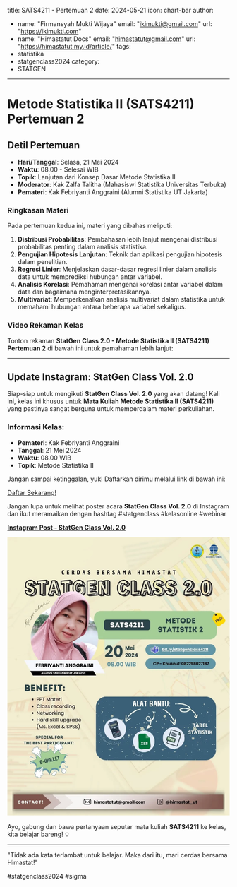 title: SATS4211 - Pertemuan 2
date: 2024-05-21
icon: chart-bar
author:
  - name: "Firmansyah Mukti Wijaya"
    email: "ikimukti@gmail.com"
    url: "https://ikimukti.com"
  - name: "Himastatut Docs"
    email: "himastatut@gmail.com"
    url: "https://himastatut.my.id/article/"
tags:
  - statistika
  - statgenclass2024
category: 
- STATGEN
--- 

# Metode Statistika II (SATS4211) Pertemuan 2

## Detil Pertemuan

- **Hari/Tanggal**: Selasa, 21 Mei 2024  
- **Waktu**: 08.00 - Selesai WIB  
- **Topik**: Lanjutan dari Konsep Dasar Metode Statistika II  
- **Moderator**: Kak Zalfa Talitha (Mahasiswi Statistika Universitas Terbuka)  
- **Pemateri**: Kak Febriyanti Anggraini (Alumni Statistika UT Jakarta)

### Ringkasan Materi
Pada pertemuan kedua ini, materi yang dibahas meliputi:
1. **Distribusi Probabilitas**: Pembahasan lebih lanjut mengenai distribusi probabilitas penting dalam analisis statistika.
2. **Pengujian Hipotesis Lanjutan**: Teknik dan aplikasi pengujian hipotesis dalam penelitian.
3. **Regresi Linier**: Menjelaskan dasar-dasar regresi linier dalam analisis data untuk memprediksi hubungan antar variabel.
4. **Analisis Korelasi**: Pemahaman mengenai korelasi antar variabel dalam data dan bagaimana menginterpretasikannya.
5. **Multivariat**: Memperkenalkan analisis multivariat dalam statistika untuk memahami hubungan antara beberapa variabel sekaligus.

### Video Rekaman Kelas
Tonton rekaman **StatGen Class 2.0 - Metode Statistika II (SATS4211) Pertemuan 2** di bawah ini untuk pemahaman lebih lanjut:

<VidStack  
  src="https://www.youtube.com/watch?v=GtR8UDyYmXk"  
  title="StatGen Class 2.0 - Metode Statistika II (SATS4211) Pertemuan 2"
/>

--- 

## Update Instagram: StatGen Class Vol. 2.0

Siap-siap untuk mengikuti **StatGen Class Vol. 2.0** yang akan datang! Kali ini, kelas ini khusus untuk **Mata Kuliah Metode Statistika II (SATS4211)** yang pastinya sangat berguna untuk memperdalam materi perkuliahan.

### Informasi Kelas:

- **Pemateri**: Kak Febriyanti Anggraini
- **Tanggal**: 21 Mei 2024
- **Waktu**: 08.00 WIB
- **Topik**: Metode Statistika II

Jangan sampai ketinggalan, yuk! Daftarkan dirimu melalui link di bawah ini:

[Daftar Sekarang!](https://bit.ly/statgenclass4211)

Jangan lupa untuk melihat poster acara **StatGen Class Vol. 2.0** di Instagram dan ikut meramaikan dengan hashtag #statgenclass #kelasonline #webinar

[**Instagram Post - StatGen Class Vol. 2.0**](https://www.instagram.com/p/C7JSMrUyJXT/?img_index=1)

![StatGen Class 2.0 Poster](pertemuan_2_image.png)

Ayo, gabung dan bawa pertanyaan seputar mata kuliah **SATS4211** ke kelas, kita belajar bareng! 💡

--- 

"Tidak ada kata terlambat untuk belajar. Maka dari itu, mari cerdas bersama Himastat!"

#statgenclass2024 #sigma
